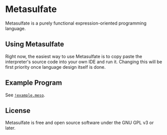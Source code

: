 # Metasulfate

Metasulfate is a purely functional expression-oriented programming language.

## Using Metasulfate

Right now, the easiest way to use Metasulfate is to copy paste the interpreter's source code
into your own IDE and run it. Changing this will be first priority once language design itself is done.

## Example Program

See [`!example.meso`](https://github.com/Iraxon/metasulfate/blob/main/!example.meso).

## License

Metasulfate is free and open source software under the GNU GPL v3 or later.
